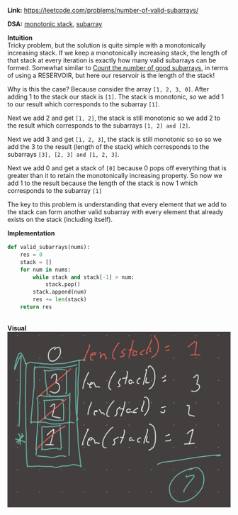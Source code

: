 **Link:** https://leetcode.com/problems/number-of-valid-subarrays/  
  
**DSA:** [monotonic stack](../DSA/monotonic%20stack.md), [subarray](../DSA/subarray.md)  
  
**Intuition**  
Tricky problem, but the solution is quite simple with a monotonically increasing stack. If we keep a monotonically increasing stack, the length of that stack at every iteration is exactly how many valid subarrays can be formed. Somewhat similar to [Count the number of good subarrays](./Count%20the%20number%20of%20good%20subarrays.md), in terms of using a RESERVOIR, but here our reservoir is the length of the stack!  
  
Why is this the case? Because consider the array `[1, 2, 3, 0]`. After adding 1 to the stack our stack is `[1]`. The stack is monotonic, so we add 1 to our result which corresponds to the subarray `[1]`.   
  
Next we add 2 and get `[1, 2]`, the stack is still monotonic so we add 2 to the result which corresponds to the subarrays `[1, 2] and [2]`.   
  
Next we add 3 and get `[1, 2, 3]`, the stack is still monotonic so so so we add the 3 to the result (length of the stack) which corresponds to the subarrays `[3], [2, 3] and [1, 2, 3]`.  
  
Next we add 0 and get a stack of `[0]` because 0 pops off everything that is greater than it to retain the monotonically increasing property. So now we add 1 to the result because the length of the stack is now 1 which corresponds to the subarray `[1]`  
  
The key to this problem is understanding that every element that we add to the stack can form another valid subarray with every element that already exists on the stack (including itself).   
  
**Implementation**  
```python  
def valid_subarrays(nums):  
	res = 0  
	stack = []  
	for num in nums:  
		while stack and stack[-1] > num:  
			stack.pop()  
		stack.append(num)  
		res += len(stack)  
	return res  
  
```  
  
**Visual**   
![IMG_C78706BD982B-1.jpeg](./_pics/IMG_C78706BD982B-1.jpeg)  
  
  

